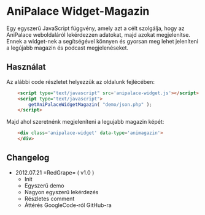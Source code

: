 AniPalace Widget-Magazin
========================

Egy egyszerű JavaScript függvény, amely azt a célt szolgálja, hogy az AniPalace weboldaláról lekérdezzen adatokat, majd azokat megjelenítse.
Ennek a widget-nek a segítségével könnyen és gyorsan meg lehet jeleníteni a legújabb magazin és podcast megjelenéseket.

Használat
---------

Az alábbi code részletet helyezzük az oldalunk fejlécében:
```html
	<script type="text/javascript" src='anipalace-widget.js'></script>
	<script type="text/javascript">
		getAniPalaceWidgetMagazin( "demo/json.php" );
	</script>
```

Majd ahol szeretnénk megjeleníteni a legujabb magazin képét:
```html
    <div class='anipalace-widget' data-type='animagazin'> 
    </div>
```


Changelog
---------

- 2012.07.21 =RedGrape= ( v1.0 )
	- Init
	- Egyszerű demo
	- Nagyon egyszerű lekérdezés
	- Részletes comment
	- Áttérés GoogleCode-ról GitHub-ra